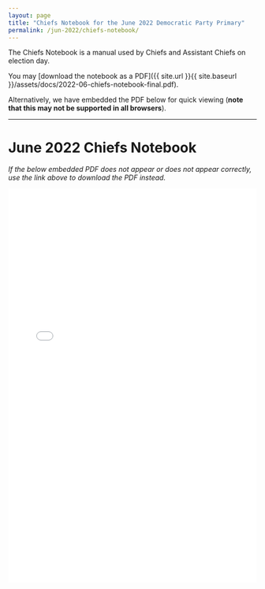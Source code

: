 ```yaml
---
layout: page
title: "Chiefs Notebook for the June 2022 Democratic Party Primary"
permalink: /jun-2022/chiefs-notebook/
---
```


The Chiefs Notebook is a manual used by Chiefs and Assistant Chiefs on election day.

You may [download the notebook as a PDF]({{ site.url }}{{ site.baseurl }}/assets/docs/2022-06-chiefs-notebook-final.pdf).

Alternatively, we have embedded the PDF below for quick viewing (**note that this may not be supported in all browsers**).

---

# June 2022 Chiefs Notebook

*If the below embedded PDF does not appear or does not appear correctly, use the link above to download the PDF instead.*

<embed src="{{ site.url }}{{ site.baseurl }}/assets/docs/2022-06-chiefs-notebook-final.pdf" type="application/pdf" width="100%" height="800px" />
